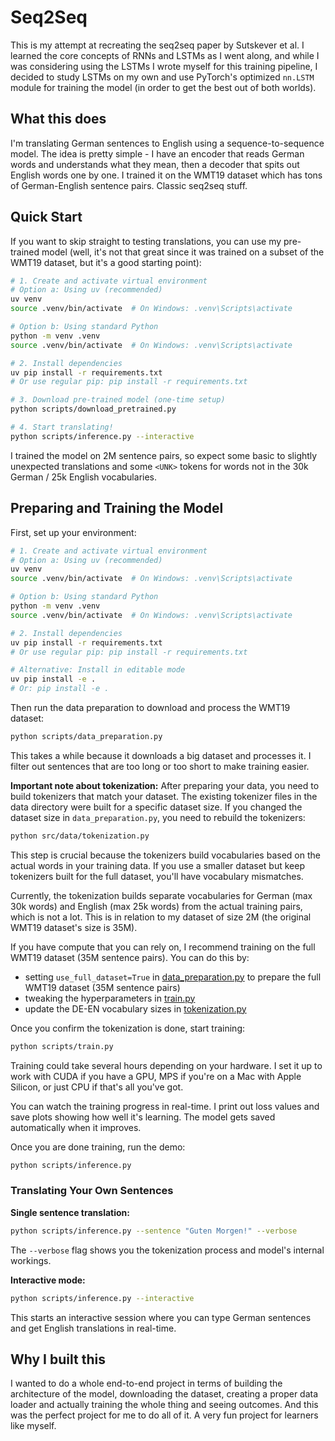 # Seq2Seq

This is my attempt at recreating the seq2seq paper by Sutskever et al. I learned the core concepts of RNNs and LSTMs as I went along, and while I was considering using the LSTMs I wrote myself for this training pipeline, I decided to study LSTMs on my own and use PyTorch's optimized `nn.LSTM` module for training the model (in order to get the best out of both worlds).

## What this does

I'm translating German sentences to English using a sequence-to-sequence model. The idea is pretty simple - I have an encoder that reads German words and understands what they mean, then a decoder that spits out English words one by one. I trained it on the WMT19 dataset which has tons of German-English sentence pairs. Classic seq2seq stuff.

## Quick Start

If you want to skip straight to testing translations, you can use my pre-trained model (well, it's not that great since it was trained on a subset of the WMT19 dataset, but it's a good starting point):

```bash
# 1. Create and activate virtual environment
# Option a: Using uv (recommended)
uv venv
source .venv/bin/activate  # On Windows: .venv\Scripts\activate

# Option b: Using standard Python
python -m venv .venv
source .venv/bin/activate  # On Windows: .venv\Scripts\activate

# 2. Install dependencies
uv pip install -r requirements.txt
# Or use regular pip: pip install -r requirements.txt

# 3. Download pre-trained model (one-time setup)
python scripts/download_pretrained.py

# 4. Start translating!
python scripts/inference.py --interactive
```

I trained the model on 2M sentence pairs, so expect some basic to slightly unexpected translations and some `<UNK>` tokens for words not in the 30k German / 25k English vocabularies.

## Preparing and Training the Model

First, set up your environment:

```bash
# 1. Create and activate virtual environment
# Option a: Using uv (recommended)
uv venv
source .venv/bin/activate  # On Windows: .venv\Scripts\activate

# Option b: Using standard Python
python -m venv .venv
source .venv/bin/activate  # On Windows: .venv\Scripts\activate

# 2. Install dependencies
uv pip install -r requirements.txt
# Or use regular pip: pip install -r requirements.txt

# Alternative: Install in editable mode
uv pip install -e .
# Or: pip install -e .
```

Then run the data preparation to download and process the WMT19 dataset:

```bash
python scripts/data_preparation.py
```

This takes a while because it downloads a big dataset and processes it. I filter out sentences that are too long or too short to make training easier.

**Important note about tokenization:** After preparing your data, you need to build tokenizers that match your dataset. The existing tokenizer files in the data directory were built for a specific dataset size. If you changed the dataset size in `data_preparation.py`, you need to rebuild the tokenizers:

```bash
python src/data/tokenization.py
```

This step is crucial because the tokenizers build vocabularies based on the actual words in your training data. If you use a smaller dataset but keep tokenizers built for the full dataset, you'll have vocabulary mismatches.

Currently, the tokenization builds separate vocabularies for German (max 30k words) and English (max 25k words) from the actual training pairs, which is not a lot. This is in relation to my dataset of size 2M (the original WMT19 dataset's size is 35M).

If you have compute that you can rely on, I recommend training on the full WMT19 dataset (35M sentence pairs). You can do this by:
- setting `use_full_dataset=True` in [data_preparation.py](scripts/data_preparation.py#L133-134) to prepare the full WMT19 dataset (35M sentence pairs)
- tweaking the hyperparameters in [train.py](scripts/train.py#L30-L39)
- update the DE-EN vocabulary sizes in [tokenization.py](src/data/tokenization.py#L138-144)

Once you confirm the tokenization is done, start training:

```bash
python scripts/train.py
```

Training could take several hours depending on your hardware. I set it up to work with CUDA if you have a GPU, MPS if you're on a Mac with Apple Silicon, or just CPU if that's all you've got.

You can watch the training progress in real-time. I print out loss values and save plots showing how well it's learning. The model gets saved automatically when it improves.

Once you are done training, run the demo:

```bash
python scripts/inference.py
```

### Translating Your Own Sentences

**Single sentence translation:**

```bash
python scripts/inference.py --sentence "Guten Morgen!" --verbose
```

The `--verbose` flag shows you the tokenization process and model's internal workings.

**Interactive mode:**
```bash
python scripts/inference.py --interactive
```

This starts an interactive session where you can type German sentences and get English translations in real-time.

## Why I built this

I wanted to do a whole end-to-end project in terms of building the architecture of the model, downloading the dataset, creating a proper data loader and actually training the whole thing and seeing outcomes. And this was the perfect project for me to do all of it. A very fun project for learners like myself.